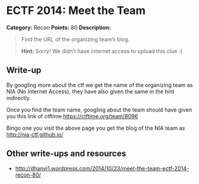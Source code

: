 # ECTF 2014: Meet the Team

**Category:** Recon
**Points:** 80
**Description:**

> Find the URL of the organizing team’s blog.
>
> **Hint:** Sorry! We didn’t have internet access to upload this clue :(

## Write-up
By googling more about the ctf we get the name of the organizing team as NIA (No Internet Access), they have also given the same in the hint indirectly.

Once you find the team name, googling about the team should have given you this link of ctftime <https://ctftime.org/team/8096>


Bingo one you visit the above page you get the blog of the NIA team as <http://nia-ctf.github.io/>


## Other write-ups and resources

* <http://dhanvi1.wordpress.com/2014/10/23/meet-the-team-ectf-2014-recon-80/>
